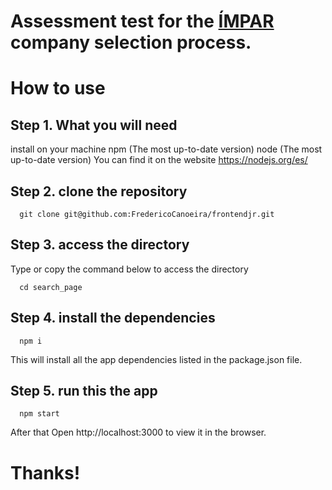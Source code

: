 # Assessment test for the [ÍMPAR](https://impar.com.br/) company selection process. 

# How to use

## Step 1. What you will need

install on your machine
npm (The most up-to-date version)
node (The most up-to-date version)
You can find it on the website https://nodejs.org/es/


## Step 2. clone the repository

```http
  git clone git@github.com:FredericoCanoeira/frontendjr.git
```

## Step 3. access the directory
Type or copy the command below to access the directory

```http
  cd search_page
```

## Step 4. install the dependencies

```http
  npm i
```


This will install all the app dependencies listed in the package.json file.

## Step 5. run this the app

```http
  npm start
```
After that Open http://localhost:3000 to view it in the browser.

# Thanks!


